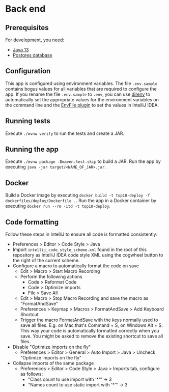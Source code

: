 # Back end

## Prerequisites

For development, you need:

- [Java 13](https://openjdk.java.net/projects/jdk/13/)
- [Postgres database](back-end/dockerfiles/database)

## Configuration

This app is configured using environment variables.
The file `.env.sample` contains bogus values for all variables that are required to configure the app.
If you rename the file `.env.sample` to `.env`, you can use [direnv](https://direnv.net/) to automatically set the appropriate values for the environment variables on the command line and the [EnvFile plugin](https://plugins.jetbrains.com/plugin/7861-envfile) to set the values in IntelliJ IDEA.

## Running tests

Execute `./mvnw verify` to run the tests and create a JAR.

## Running the app

Execute `./mvnw package -Dmaven.test.skip` to build a JAR.
Run the app by executing `java -jar target/<NAME_OF_JAR>.jar`.

## Docker

Build a Docker image by executing `docker build -t top10-deploy -f dockerfiles/deploy/Dockerfile .`.
Run the app in a Docker container by executing `docker run --rm -itd -t top10-deploy`.

## Code formatting

Follow these steps in IntelliJ to ensure all code is formatted consistently:

- Preferences > Editor > Code Style > Java
- Import `intellij_code_style_scheme.xml` found in the root of this repository as IntelliJ IDEA code style XML using the cogwheel button to the right of the current scheme.
- Configure a macro to automatically format the code on save
  - Edit > Macro > Start Macro Recording
  - Perform the following actions
    - Code > Reformat Code
    - Code > Optimize imports
    - File > Save All
  - Edit > Macro > Stop Macro Recording and save the macro as "FormatAndSave"
  - Preferences > Keymap > Macros > FormatAndSave > Add Keyboard Shortcut
  - Trigger the macro FormatAndSave with the keys normally used to save all files.
    E.g. on Mac that's Command + S, on Windows Alt + S.
    This way your code is automatically formatted correctly when you save.
    You might be asked to remove the existing shortcut to save all files.
- Disable "Optimize imports on the fly"
  - Preferences > Editor > General > Auto Import > Java > Uncheck "Optimize imports on the fly"
- Collapse imports of the same package
  - Preferences > Editor > Code Style > Java > Imports tab, configure as follows:
    - "Class count to use import with '\*'" -> 3
    - "Names count to use static import with '\*'" -> 3
